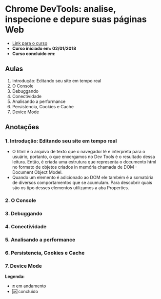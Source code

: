 # Chrome DevTools: analise, inspecione e depure suas páginas Web

- [Link para o curso](https://cursos.alura.com.br/course/chrome-devtools)
- **Curso iniciado em: 02/01/2018**
- **Curso concluído em:**

## Aulas

1. Introdução: Editando seu site em tempo real
2. O Console
3. Debuggando
4. Conectividade
5. Analisando a performance
6. Persistencia, Cookies e Cache
7. Device Mode

## Anotações

### 1. Introdução: Editando seu site em tempo real

- O html é o arquivo de texto que o navegador lê e interpreta para o usuário, portanto, o que enxergamos no Dev Tools é o resultado dessa leitura. Então, é criada uma estrutura que representa o documento html no formato de objetos criados in memória chamada de DOM - Document Object Model.
- Quando um elemento é adicionado ao DOM ele também é a somatória de diversos comportamentos que se acumulam. Para descobrir quais são os tipo desses elementos utilizamos a aba Properties.

### 2. O Console

### 3. Debuggando

### 4. Conectividade

### 5. Analisando a performance

### 6. Persistencia, Cookies e Cache

### 7. Device Mode

**Legenda:**

- :on: em andamento
- :ok: concluído
